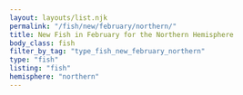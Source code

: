 ```yaml
---
layout: layouts/list.njk
permalink: "/fish/new/february/northern/"
title: New Fish in February for the Northern Hemisphere
body_class: fish
filter_by_tag: "type_fish_new_february_northern"
type: "fish"
listing: "fish"
hemisphere: "northern"
---
```

